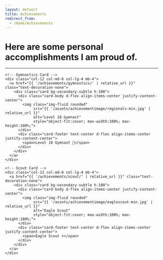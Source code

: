 ```yaml
---
layout: default
title: Achievements
redirect_from:
  - /Home/Achievements
---
```


<div class="text-center">
  <h1>Here are some personal accomplishments I am proud of.</h1>
</div>
<hr/>

<div class="container">
  <div class="row justify-content-center">

    <!-- Gymnastics Card -->
    <div class="col-12 col-md-6 col-lg-4 mb-4">
      <a href="{{ '/achievements/gymnastics/' | relative_url }}" class="text-decoration-none">
        <div class="card bg-secondary-subtle h-100">
          <div class="card-body d-flex align-items-center justify-content-center">
            <img class="img-fluid rounded"
                 src="{{ '/assets/achievementimage/regionals-min.jpg' | relative_url }}"
                 alt="Level 10 Gymnast"
                 style="object-fit:cover; max-width:100%; max-height:100%;">
          </div>
          <div class="card-footer text-center d-flex align-items-center justify-content-center">
            <span>Level 10 Gymnast 💪</span>
          </div>
        </div>
      </a>
    </div>

    <!-- Scout Card -->
    <div class="col-12 col-md-6 col-lg-4 mb-4">
      <a href="{{ '/achievements/scout/' | relative_url }}" class="text-decoration-none">
        <div class="card bg-secondary-subtle h-100">
          <div class="card-body d-flex align-items-center justify-content-center">
            <img class="img-fluid rounded"
                 src="{{ '/assets/achievementimage/eaglescout-min.jpg' | relative_url }}"
                 alt="Eagle Scout"
                 style="object-fit:cover; max-width:100%; max-height:100%;">
          </div>
          <div class="card-footer text-center d-flex align-items-center justify-content-center">
            <span>Eagle Scout ⚜</span>
          </div>
        </div>
      </a>
    </div>

  </div>
</div>
